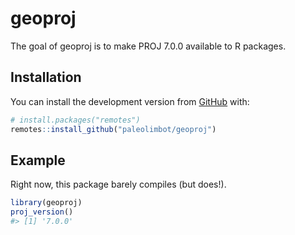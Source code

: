 
<!-- README.md is generated from README.Rmd. Please edit that file -->

# geoproj

<!-- badges: start -->

<!-- badges: end -->

The goal of geoproj is to make PROJ 7.0.0 available to R packages.

## Installation

You can install the development version from
[GitHub](https://github.com/) with:

``` r
# install.packages("remotes")
remotes::install_github("paleolimbot/geoproj")
```

## Example

Right now, this package barely compiles (but does\!).

``` r
library(geoproj)
proj_version()
#> [1] '7.0.0'
```

